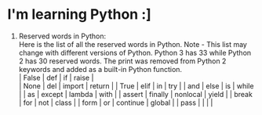 # I'm learning Python :]
 
1. Reserved words in Python: <br>
Here is the list of all the reserved words in Python.
Note - This list may change with different versions of Python. Python 3 has 33 while Python 2 has 30 reserved words. The print was removed from Python 2 keywords and added as a built-in Python function. <br>
| False | def | if | raise |        
| None | del | import | return | 
| True | elif | in | try | 
| and | else | is | while | 
| as | except | lambda | with | 
| assert | finally | nonlocal | yield | 
| break | for | not | class | 
| form | or | continue | global | 
| pass |  |  |  | 
